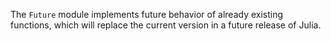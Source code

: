 The `Future` module implements future behavior of already existing functions, which will replace the current version in a future release of Julia.
